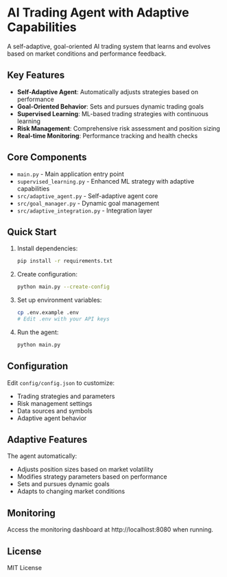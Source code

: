 # AI Trading Agent with Adaptive Capabilities

A self-adaptive, goal-oriented AI trading system that learns and evolves based on market conditions and performance feedback.

## Key Features

- **Self-Adaptive Agent**: Automatically adjusts strategies based on performance
- **Goal-Oriented Behavior**: Sets and pursues dynamic trading goals
- **Supervised Learning**: ML-based trading strategies with continuous learning
- **Risk Management**: Comprehensive risk assessment and position sizing
- **Real-time Monitoring**: Performance tracking and health checks

## Core Components

- `main.py` - Main application entry point
- `supervised_learning.py` - Enhanced ML strategy with adaptive capabilities
- `src/adaptive_agent.py` - Self-adaptive agent core
- `src/goal_manager.py` - Dynamic goal management
- `src/adaptive_integration.py` - Integration layer

## Quick Start

1. Install dependencies:
   ```bash
   pip install -r requirements.txt
   ```

2. Create configuration:
   ```bash
   python main.py --create-config
   ```

3. Set up environment variables:
   ```bash
   cp .env.example .env
   # Edit .env with your API keys
   ```

4. Run the agent:
   ```bash
   python main.py
   ```

## Configuration

Edit `config/config.json` to customize:
- Trading strategies and parameters
- Risk management settings
- Data sources and symbols
- Adaptive agent behavior

## Adaptive Features

The agent automatically:
- Adjusts position sizes based on market volatility
- Modifies strategy parameters based on performance
- Sets and pursues dynamic goals
- Adapts to changing market conditions

## Monitoring

Access the monitoring dashboard at http://localhost:8080 when running.

## License

MIT License
